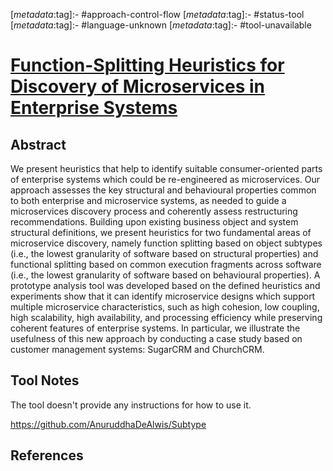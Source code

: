 <!-- deno-fmt-ignore-start -->

[_metadata_:tag]:- #approach-control-flow
[_metadata_:tag]:- #status-tool
[_metadata_:tag]:- #language-unknown
[_metadata_:tag]:- #tool-unavailable

<!-- deno-fmt-ignore-end -->

# [Function-Splitting Heuristics for Discovery of Microservices in Enterprise Systems](https://doi.org/10.1007/978-3-030-03596-9_3)

## Abstract

We present heuristics that help to identify suitable consumer-oriented parts of
enterprise systems which could be re-engineered as microservices. Our approach
assesses the key structural and behavioural properties common to both enterprise
and microservice systems, as needed to guide a microservices discovery process
and coherently assess restructuring recommendations. Building upon existing
business object and system structural definitions, we present heuristics for two
fundamental areas of microservice discovery, namely function splitting based on
object subtypes (i.e., the lowest granularity of software based on structural
properties) and functional splitting based on common execution fragments across
software (i.e., the lowest granularity of software based on behavioural
properties). A prototype analysis tool was developed based on the defined
heuristics and experiments show that it can identify microservice designs which
support multiple microservice characteristics, such as high cohesion, low
coupling, high scalability, high availability, and processing efficiency while
preserving coherent features of enterprise systems. In particular, we illustrate
the usefulness of this new approach by conducting a case study based on customer
management systems: SugarCRM and ChurchCRM.

## Tool Notes

The tool doesn't provide any instructions for how to use it.

https://github.com/AnuruddhaDeAlwis/Subtype

## References
